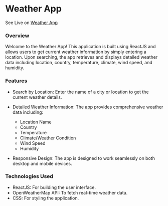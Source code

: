 # Weather App

See Live on [Weather App](https://jimi-chhatrala.github.io/react-js-weather-app)

### Overview

Welcome to the Weather App! This application is built using ReactJS and allows users to get current weather information by simply entering a location. Upon searching, the app retrieves and displays detailed weather data including location, country, temperature, climate, wind speed, and humidity.

### Features

- Search by Location: Enter the name of a city or location to get the current weather details.
- Detailed Weather Information: The app provides comprehensive weather data including:

  - Location Name
  - Country
  - Temperature
  - Climate/Weather Condition
  - Wind Speed
  - Humidity

- Responsive Design: The app is designed to work seamlessly on both desktop and mobile devices.

### Technologies Used

- ReactJS: For building the user interface.
- OpenWeatherMap API: To fetch real-time weather data.
- CSS: For styling the application.
